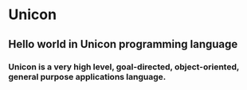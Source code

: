 # Unicon
## Hello world in Unicon programming language

### Unicon is a very high level, goal-directed, object-oriented, general purpose applications language.
